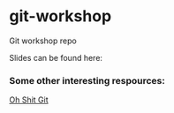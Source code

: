 # git-workshop
Git workshop repo

Slides can be found here:

### Some other interesting respources:
[Oh Shit Git](https://ohshitgit.com/)

